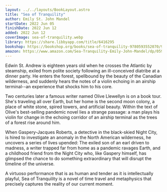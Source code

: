 ```yaml
---
layout: ../../layouts/BookLayout.astro
title: "Sea of Tranquility"
author: Emily St. John Mandel
startDate: 2022 Jun 05
finishDate: 2022 Jun 12
added: 2022 Jun 12
coverImage: sea-of-tranquility.webp
library: https://share.libbyapp.com/title/6416295
bookshop: https://bookshop.org/books/sea-of-tranquility-9780593552070/9780593321447
amazon: https://www.amazon.com/Sea-Tranquility-Emily-John-Mandel/dp/0593321448/
---
```


Edwin St. Andrew is eighteen years old when he crosses the Atlantic by steamship, exiled from polite society following an ill-conceived diatribe at a dinner party. He enters the forest, spellbound by the beauty of the Canadian wilderness, and suddenly hears the notes of a violin echoing in an airship terminal--an experience that shocks him to his core.

Two centuries later a famous writer named Olive Llewellyn is on a book tour. She's traveling all over Earth, but her home is the second moon colony, a place of white stone, spired towers, and artificial beauty. Within the text of Olive's best-selling pandemic novel lies a strange passage: a man plays his violin for change in the echoing corridor of an airship terminal as the trees of a forest rise around him.

When Gaspery-Jacques Roberts, a detective in the black-skied Night City, is hired to investigate an anomaly in the North American wilderness, he uncovers a series of lives upended: The exiled son of an earl driven to madness, a writer trapped far from home as a pandemic ravages Earth, and a childhood friend from the Night City who, like Gaspery himself, has glimpsed the chance to do something extraordinary that will disrupt the timeline of the universe.

A virtuoso performance that is as human and tender as it is intellectually playful, Sea of Tranquility is a novel of time travel and metaphysics that precisely captures the reality of our current moment.  
